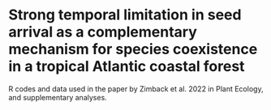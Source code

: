 # Strong temporal limitation in seed arrival as a complementary mechanism for species coexistence in a tropical Atlantic coastal forest

R codes and data used in the paper by Zimback et al. 2022 in Plant Ecology, and supplementary analyses.
